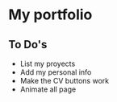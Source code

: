 # My portfolio

## To Do's
- List my proyects
- Add my personal info
- Make the CV buttons work
- Animate all page